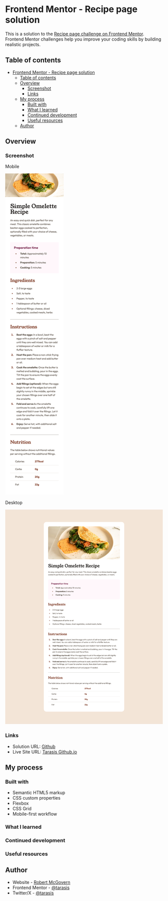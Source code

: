 # Frontend Mentor - Recipe page solution

This is a solution to the [Recipe page challenge on Frontend Mentor](https://www.frontendmentor.io/challenges/recipe-page-KiTsR8QQKm). Frontend Mentor challenges help you improve your coding skills by building realistic projects.

## Table of contents

- [Frontend Mentor - Recipe page solution](#frontend-mentor---recipe-page-solution)
	- [Table of contents](#table-of-contents)
	- [Overview](#overview)
		- [Screenshot](#screenshot)
		- [Links](#links)
	- [My process](#my-process)
		- [Built with](#built-with)
		- [What I learned](#what-i-learned)
		- [Continued development](#continued-development)
		- [Useful resources](#useful-resources)
	- [Author](#author)

## Overview

### Screenshot

Mobile

![](./screenshots/mobile.png)

Desktop

![](./screenshots/desktop.png)

### Links

- Solution URL: [Github](https://github.com/tarasis/tarasis.github.io/tree/main/projects/FrontendMentor/newbie/recipe-page)
- Live Site URL: [Tarasis Github.io](https://tarasis.github.io/FrontendMentor/newbie/recipe-page/)

## My process

### Built with

- Semantic HTML5 markup
- CSS custom properties
- Flexbox
- CSS Grid
- Mobile-first workflow

### What I learned


### Continued development


### Useful resources


## Author

- Website - [Robert McGovern](https://tarasis.net)
- Frontend Mentor - [@tarasis](https://www.frontendmentor.io/profile/tarasis)
- Twitter/X - [@tarasis](https://www.twitter.com/tarasis)